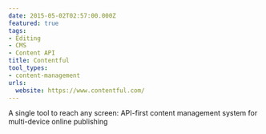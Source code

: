 ```yaml
---
date: 2015-05-02T02:57:00.000Z
featured: true
tags:
- Editing
- CMS
- Content API
title: Contentful
tool_types:
- content-management
urls:
  website: https://www.contentful.com/
---
```


A single tool to reach any screen: API-first content management system for multi-device online publishing
